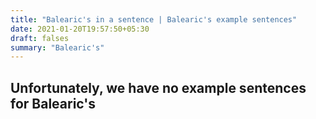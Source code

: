 ```yaml
---
title: "Balearic's in a sentence | Balearic's example sentences"
date: 2021-01-20T19:57:50+05:30
draft: falses
summary: "Balearic's"
---
```

## Unfortunately, we have no example sentences for Balearic's                 
